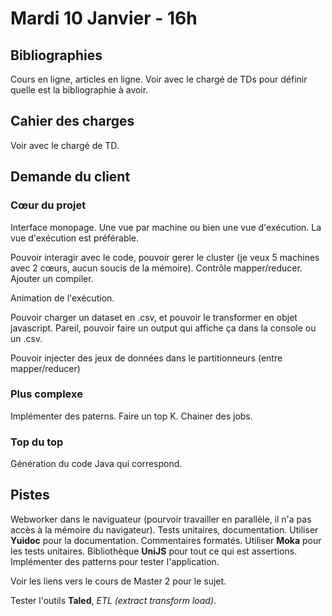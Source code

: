 # Mardi 10 Janvier - 16h

## Bibliographies

Cours en ligne, articles en ligne.
Voir avec le chargé de TDs pour définir quelle est la bibliographie à avoir.

## Cahier des charges

Voir avec le chargé de TD.

## Demande du client

### Cœur du projet

Interface monopage.
Une vue par machine ou bien une vue d'exécution.
La vue d'exécution est préférable.

Pouvoir interagir avec le code, pouvoir gerer le cluster (je veux 5 machines avec 2 cœurs, aucun soucis de la mémoire).
Contrôle mapper/reducer.
Ajouter un compiler.

Animation de l'exécution.

Pouvoir charger un dataset en .csv, et pouvoir le transformer en objet javascript.
Pareil, pouvoir faire un output qui affiche ça dans la console ou un .csv.

Pouvoir injecter des jeux de données dans le partitionneurs (entre mapper/reducer)

### Plus complexe

Implémenter des paterns.
Faire un top K.
Chainer des jobs.

### Top du top

Génération du code Java qui correspond.

## Pistes

Webworker dans le naviguateur (pourvoir travailler en parallèle, il n'a pas accès à la mémoire du navigateur).
Tests unitaires, documentation.
Utiliser __Yuidoc__ pour la documentation. Commentaires formatés.
Utiliser __Moka__ pour les tests unitaires.
Bibliothèque __UniJS__ pour tout ce qui est assertions.
Implémenter des patterns pour tester l'application.

Voir les liens vers le cours de Master 2 pour le sujet.

Tester l'outils __Taled__, _ETL (extract transform load)_.
